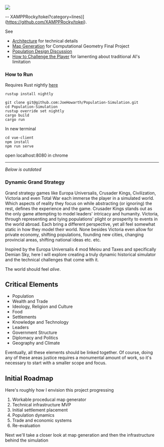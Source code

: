 [![](https://tokei.rs/b1/github/JoeHowarth/Population-Simulation?category=code)](http://github.com/JoeHowarth/Population-Simulation)

-- XAMPPRocky/tokei?category=lines)](https://github.com/XAMPPRocky/tokei).

See
- [Architecture](design_docs/Architecture.md) for technical details
- [Map Generation](design_docs/MapGen_README.md) for Computational Geometry Final Project
- [Population Design Discussion](design_docs/PopulationDesign.md)
- [How to Challenge the Player](design_docs/ChallengingThePlayer.md) for lamenting about traditional AI's limitation


### How to Run

Requires Rust nightly [here](https://www.rust-lang.org/tools/install)

    rustup install nightly
    
    git clone git@github.com:JoeHowarth/Population-Simulation.git
    cd Population-Simulation
    rustup override set nightly
    cargo build
    cargo run
    
In new terminal

    cd vue-client
    npm install
    npm run serve
    
open localhost:8080 in chrome

---
*Below is outdated*

### Dynamic Grand Strategy 

Grand strategy games like Europa Universalis, Crusader Kings, Civilization, Victoria
and even Total War each immerse the player in a simulated world.
Which aspects of reality they focus on while abstracting (or ignoring) the rest,
defines the experience and the game.
Crusader Kings stands out as the only game attempting to model
leaders' intricacy and humanity.
Victoria, through representing and tying populations' plight or prosperity to events
in the world abroad.
Each bring a different perspective, yet all feel somewhat static in how they model
their world.
None besides Victoria even allow for private economy, shifting populations,
founding new cities, changing provincial areas, shifting national ideas etc. etc.

Inspired by the Europa Universalis 4 mod Meiou and Taxes and specifically Demian Sky,
here I will explore creating a truly dynamic historical simulator and the
technical challenges that come with it.

The world should feel *alive*.


Critical Elements
--------

- Population
- Wealth and Trade
- Ideology, Religion and Culture
- Food
- Settlements
- Knowledge and Technology
- Leaders
- Government Structure
- Diplomacy and Politics
- Geography and Climate

Eventually, all these elements should be linked together.
Of course, doing any of these areas justice requires a monumental amount of work,
so it's necessary to start with a smaller scope and focus.

Initial Roadmap
-----------------

Here's roughly how I envision this project progressing

1. Workable proceducal map generator
2. Technical infrastructure MVP
3. Initial settlement placement
4. Population dynamics
5. Trade and economic systems
6. Re-evaluation


Next we'll take a closer look at map generation and then the infrastructure behind the
simulation
